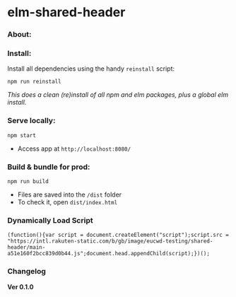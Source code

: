 # elm-shared-header


### About:


### Install:

Install all dependencies using the handy `reinstall` script:
```
npm run reinstall
```
*This does a clean (re)install of all npm and elm packages, plus a global elm install.*


### Serve locally:
```
npm start
```
* Access app at `http://localhost:8080/`


### Build & bundle for prod:
```
npm run build
```

* Files are saved into the `/dist` folder
* To check it, open `dist/index.html`


### Dynamically Load Script

```
(function(){var script = document.createElement("script");script.src = "https://intl.rakuten-static.com/b/gb/image/eucwd-testing/shared-header/main-a51e160f2bcc839d0b44.js";document.head.appendChild(script);})();
```


### Changelog

**Ver 0.1.0**
